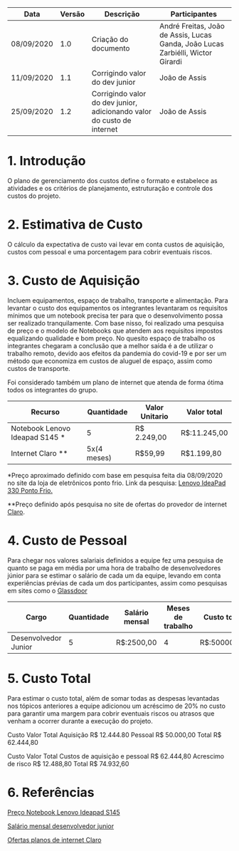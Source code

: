 | Data       | Versão | Descrição                                          | Participantes                                                                   |
| ---------- | ------ | -------------------------------------------------- | ------------------------------------------------------------------------------- |
| 08/09/2020 | 1.0    | Criação do documento | André Freitas, João de Assis, Lucas Ganda, João Lucas Zarbiélli, Wictor Girardi |
|11/09/2020| 1.1 |Corrigindo valor do dev junior| João de Assis|
|25/09/2020| 1.2 |Corrigindo valor do dev junior, adicionando valor do custo de internet| João de Assis|

# 1. Introdução


O plano de gerenciamento dos custos define o formato e estabelece as atividades e os critérios de planejamento, estruturação e controle dos custos do projeto.

# 2. Estimativa de Custo


O cálculo da expectativa de custo vai levar em conta custos de aquisição, custos com pessoal e uma porcentagem para cobrir eventuais riscos.



# 3. Custo de Aquisição


Incluem equipamentos, espaço de trabalho, transporte e alimentação. Para levantar o custo dos equipamentos os integrantes levantaram os requisitos mínimos que um notebook precisa ter para que o desenvolvimento possa ser realizado tranquilamente. Com base nisso, foi realizado uma pesquisa de preço e o modelo de Notebooks que atendem aos requisitos impostos equalizando qualidade e bom preço. No quesito espaço de trabalho os integrantes chegaram a conclusão que a melhor saída é a de utilizar o trabalho remoto, devido aos efeitos da pandemia do covid-19 e por ser um método que economiza em custos de aluguel de espaço, assim como custos de transporte.

Foi considerado também um plano de internet que atenda de forma ótima todos os integrantes do grupo.

| Recurso | Quantidade | Valor Unitario | Valor total|
| -------- | -------- | -------- | ----- |
|Notebook Lenovo Ideapad S145 *     | 5     | R$ 2.249,00 | R$:11.245,00 |
| Internet Claro ** | 5x(4 meses) | R$59,99 | R$1.199,80 |


*Preço aproximado definido com base em pesquisa feita dia 08/09/2020 no site da loja de eletrônicos ponto frio. Link da pesquisa: [Lenovo IdeaPad 330 Ponto Frio.](https://www.pontofrio.com.br/Informatica/Notebook/notebook-lenovo-dual-core-4gb-500gb-tela-15-6-windows-10-ideapad-s145-50004961.html?utm_medium=cpc&utm_source=gp_pla&IdSku=50004961&idLojista=16&utm_campaign=1p_smart-shopping&gclid=CjwKCAjwtNf6BRAwEiwAkt6UQnxKfyPeXXRxY5UCiMWpObdXrGsXoa0fvJl9r0JKUBSA3w64UtWPMxoCV9IQAvD_BwE)

**Preço definido após pesquisa no site de ofertas do provedor de internet <a href="https://ofertas.netcombotv.net.br/net-internet/">Claro</a>.

# 4. Custo de Pessoal


Para chegar nos valores salariais definidos a equipe fez uma pesquisa de quanto se paga em média por uma hora de trabalho de desenvolvedores júnior para se estimar o salário de cada um da equipe, levando em conta experiências prévias de cada um dos participantes, assim como pesquisas em sites como o <a href = "https://www.glassdoor.com.br/Sal%C3%A1rios/bras%C3%ADlia-desenvolvedor-junior-sal%C3%A1rio-SRCH_IL.0,8_IM1010_KO9,29.htm.">Glassdoor</a>


| Cargo | Quantidade | Salário mensal | Meses de trabalho| Custo total
| -------- | -------- | -------- | ------- |----- |
| Desenvolvedor Junior     | 5  | R$:2500,00     | 4 | R$:50000,00|





# 5. Custo Total


Para estimar o custo total, além de somar todas as despesas levantadas nos tópicos anteriores a equipe adicionou um acréscimo de 20% no custo para garantir uma margem para cobrir eventuais riscos ou atrasos que venham a ocorrer durante a execução do projeto.



Custo	Valor Total
Aquisição	R$ 12.444.80
Pessoal	R$ 50.000,00
Total	R$ 62.444,80



Custo	Valor Total
Custos de aquisição e pessoal	R$ 62.444,80
Acrescimo de risco	R$ 12.488,80
Total	R$ 74.932,60



# 6. Referências


<a href = "https://www.pontofrio.com.br/Informatica/Notebook/notebook-lenovo-dual-core-4gb-500gb-tela-15-6-windows-10-ideapad-s145-50004961.html?utm_medium=cpc&utm_source=gp_pla&IdSku=50004961&idLojista=16&utm_campaign=1p_smart-shopping&gclid=CjwKCAjwtNf6BRAwEiwAkt6UQnxKfyPeXXRxY5UCiMWpObdXrGsXoa0fvJl9r0JKUBSA3w64UtWPMxoCV9IQAvD_BwE">Preço Notebook Lenovo Ideapad S145</a>

<a href = "https://www.glassdoor.com.br/Sal%C3%A1rios/bras%C3%ADlia-desenvolvedor-junior-sal%C3%A1rio-SRCH_IL.0,8_IM1010_KO9,29.htm.">Salário mensal desenvolvedor junior</a>

<a href="https://ofertas.netcombotv.net.br/net-internet/">Ofertas planos de internet Claro</a>  